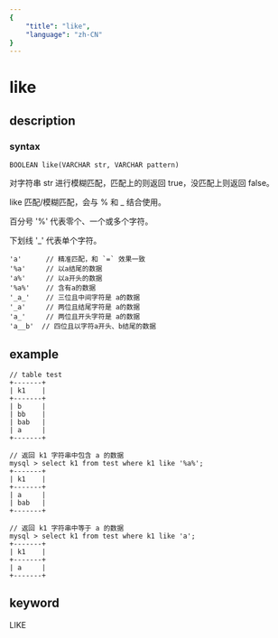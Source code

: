 ```yaml
---
{
    "title": "like",
    "language": "zh-CN"
}
---
```


<!-- 
Licensed to the Apache Software Foundation (ASF) under one
or more contributor license agreements.  See the NOTICE file
distributed with this work for additional information
regarding copyright ownership.  The ASF licenses this file
to you under the Apache License, Version 2.0 (the
"License"); you may not use this file except in compliance
with the License.  You may obtain a copy of the License at

  http://www.apache.org/licenses/LICENSE-2.0

Unless required by applicable law or agreed to in writing,
software distributed under the License is distributed on an
"AS IS" BASIS, WITHOUT WARRANTIES OR CONDITIONS OF ANY
KIND, either express or implied.  See the License for the
specific language governing permissions and limitations
under the License.
-->

# like
## description
### syntax

`BOOLEAN like(VARCHAR str, VARCHAR pattern)`

对字符串 str 进行模糊匹配，匹配上的则返回 true，没匹配上则返回 false。

like 匹配/模糊匹配，会与 % 和 _ 结合使用。

百分号 '%' 代表零个、一个或多个字符。

下划线 '_' 代表单个字符。

```
'a'      // 精准匹配，和 `=` 效果一致
'%a'     // 以a结尾的数据
'a%'     // 以a开头的数据
'%a%'    // 含有a的数据
'_a_'    // 三位且中间字符是 a的数据
'_a'     // 两位且结尾字符是 a的数据
'a_'     // 两位且开头字符是 a的数据
'a__b'  // 四位且以字符a开头、b结尾的数据
```
## example

```
// table test
+-------+
| k1    |
+-------+
| b     |
| bb    |
| bab   |
| a     |
+-------+

// 返回 k1 字符串中包含 a 的数据
mysql > select k1 from test where k1 like '%a%';
+-------+
| k1    |
+-------+
| a     |
| bab   |
+-------+

// 返回 k1 字符串中等于 a 的数据
mysql > select k1 from test where k1 like 'a';
+-------+
| k1    |
+-------+
| a     |
+-------+
```

## keyword
LIKE

